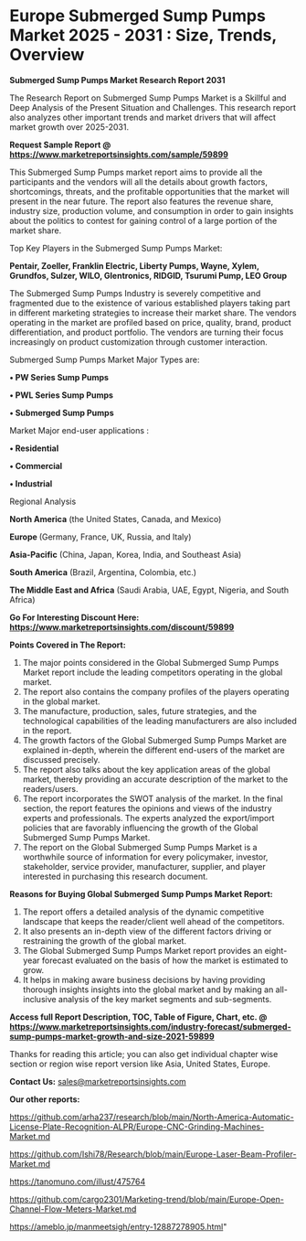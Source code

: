 # Europe Submerged Sump Pumps Market 2025 - 2031 : Size, Trends, Overview

<strong>Submerged Sump Pumps Market Research Report 2031</strong>

The Research Report on Submerged Sump Pumps Market is a Skillful and Deep Analysis of the Present Situation and Challenges. This research report also analyzes other important trends and market drivers that will affect market growth over 2025-2031.

<strong>Request Sample Report @ <a href=https://www.marketreportsinsights.com/sample/59899>https://www.marketreportsinsights.com/sample/59899</a></strong>

This Submerged Sump Pumps market report aims to provide all the participants and the vendors will all the details about growth factors, shortcomings, threats, and the profitable opportunities that the market will present in the near future. The report also features the revenue share, industry size, production volume, and consumption in order to gain insights about the politics to contest for gaining control of a large portion of the market share.

Top Key Players in the Submerged Sump Pumps Market:

<strong>Pentair, Zoeller, Franklin Electric, Liberty Pumps, Wayne, Xylem, Grundfos, Sulzer, WILO, Glentronics, RIDGID, Tsurumi Pump, LEO Group</strong>

The Submerged Sump Pumps Industry is severely competitive and fragmented due to the existence of various established players taking part in different marketing strategies to increase their market share. The vendors operating in the market are profiled based on price, quality, brand, product differentiation, and product portfolio. The vendors are turning their focus increasingly on product customization through customer interaction.

Submerged Sump Pumps Market Major Types are:

<strong>• PW Series Sump Pumps

• PWL Series Sump Pumps

• Submerged Sump Pumps</strong>

Market Major end-user applications :

<strong>• Residential

• Commercial

• Industrial</strong>

Regional Analysis

</u><strong><b>North America</b></strong> (the United States, Canada, and Mexico)

<strong><b>Europe </b></strong>(Germany, France, UK, Russia, and Italy)

<strong><b>Asia-Pacific</b></strong> (China, Japan, Korea, India, and Southeast Asia)

<strong><b>South America</b></strong> (Brazil, Argentina, Colombia, etc.)

<strong><b>The Middle East and Africa</b></strong> (Saudi Arabia, UAE, Egypt, Nigeria, and South Africa)

<strong>Go For Interesting Discount Here: <a href=https://www.marketreportsinsights.com/discount/59899>https://www.marketreportsinsights.com/discount/59899</a></strong>

<strong>Points Covered in The Report:</strong>
<ol>
  <li>The major points considered in the Global Submerged Sump Pumps Market report include the leading competitors operating in the global market.</li>
  <li>The report also contains the company profiles of the players operating in the global market.</li>
  <li>The manufacture, production, sales, future strategies, and the technological capabilities of the leading manufacturers are also included in the report.</li>
  <li>The growth factors of the Global Submerged Sump Pumps Market are explained in-depth, wherein the different end-users of the market are discussed precisely.</li>
  <li>The report also talks about the key application areas of the global market, thereby providing an accurate description of the market to the readers/users.</li>
  <li>The report incorporates the SWOT analysis of the market. In the final section, the report features the opinions and views of the industry experts and professionals. The experts analyzed the export/import policies that are favorably influencing the growth of the Global Submerged Sump Pumps Market.</li>
  <li>The report on the Global Submerged Sump Pumps Market is a worthwhile source of information for every policymaker, investor, stakeholder, service provider, manufacturer, supplier, and player interested in purchasing this research document.</li>
</ol>
<strong>Reasons for Buying Global Submerged Sump Pumps Market Report:</strong>

<ol>
  <li>The report offers a detailed analysis of the dynamic competitive landscape that keeps the reader/client well ahead of the competitors.</li>
  <li>It also presents an in-depth view of the different factors driving or restraining the growth of the global market.</li>
  <li>The Global Submerged Sump Pumps Market report provides an eight-year forecast evaluated on the basis of how the market is estimated to grow.</li>
  <li>It helps in making aware business decisions by having providing thorough insights insights into the global market and by making an all-inclusive analysis of the key market segments and sub-segments.</li>
</ol>
<strong>Access full Report Description, TOC, Table of Figure, Chart, etc. @ <a href=https://www.marketreportsinsights.com/industry-forecast/submerged-sump-pumps-market-growth-and-size-2021-59899>https://www.marketreportsinsights.com/industry-forecast/submerged-sump-pumps-market-growth-and-size-2021-59899</a></strong>


Thanks for reading this article; you can also get individual chapter wise section or region wise report version like Asia, United States, Europe.

<strong>Contact Us:</strong>
sales@marketreportsinsights.com

<strong>Our other reports:</strong>

<a href=https://github.com/arha237/research/blob/main/North-America-Automatic-License-Plate-Recognition-ALPR/Europe-CNC-Grinding-Machines-Market.md>https://github.com/arha237/research/blob/main/North-America-Automatic-License-Plate-Recognition-ALPR/Europe-CNC-Grinding-Machines-Market.md</a>

<a href=https://github.com/Ishi78/Research/blob/main/Europe-Laser-Beam-Profiler-Market.md>https://github.com/Ishi78/Research/blob/main/Europe-Laser-Beam-Profiler-Market.md</a>

<a href=https://tanomuno.com/illust/475764>https://tanomuno.com/illust/475764</a>

<a href=https://github.com/cargo2301/Marketing-trend/blob/main/Europe-Open-Channel-Flow-Meters-Market.md>https://github.com/cargo2301/Marketing-trend/blob/main/Europe-Open-Channel-Flow-Meters-Market.md</a>

<a href=https://ameblo.jp/manmeetsigh/entry-12887278905.html>https://ameblo.jp/manmeetsigh/entry-12887278905.html</a>"
